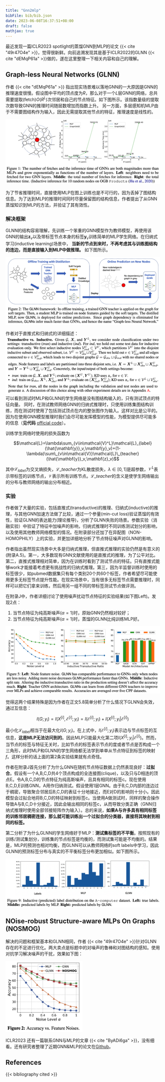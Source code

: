 ```yaml
---
title: "Gnn2mlp"
bibFile: bib/bib.json
date: 2023-06-08T16:37:51+08:00
draft: false
mathjax: true
---
```


最近发现一篇ICLR2023 spotlight的蒸馏GNN到MLP的论文 {{< cite "49r47O4e" >}}，觉得很新鲜。向前追溯发现其是基于ICLR2022的GLNN {{< cite "dEMqP61a" >}}做的，遂在这里整理一下相关内容和自己的理解。

## Graph-less Neural Networks (GLNN) 

作者 {{< cite "dEMqP61a" >}} 指出现实场景难以落地GNN的一大原因是GNN的推理速度很慢。假设图中平均的顶点度为$R$，那么对于一个$L$层GNN的网络，总共需要提取(fetch)$O(R^L)$次邻居和自己的节点特征。如下图所示。该指数量级的提取次数导致GNN的推理时间随层数增加而指数上升。
另一方面，多层感知机MLP由于不需要图结构作为输入，因此无需提取其他节点的特征，推理速度是线性的。

<img src="https://raw.githubusercontent.com/yliuhz/blogs/master/content/posts/iShot_2023-06-08_16.43.02.png" />

为了节省推理时间，直接使用MLP在图上训练也是不可行的，因为丢掉了图结构信息。为了达到MLP的推理时间同时尽量保留图的结构信息，作者提出了从GNN蒸馏知识到MLP的方法，并验证了其有效性。

### 解决框架

GLNN的结构容易理解，先训练一个笨重的GNN模型作为教师模型，再使用该GNN的输出$\mathbf{z}_v$以及带标签节点本身的标签$\mathbf{y}_v$训练简单的MLP学生网络。在归纳式学习(inductive learning)场景中，
**当新的节点到来时，不再考虑其与训练图结构的连边，而是直接输入到MLP中做推理。**
如下图所示。

<img src="https://raw.githubusercontent.com/yliuhz/blogs/master/content/posts/iShot_2023-06-08_16.48.33.png" />


作者对于直推式和归纳式的详细描述：
<img src="https://raw.githubusercontent.com/yliuhz/blogs/master/content/posts/iShot_2023-06-08_17.19.08.png" />
<img src="https://raw.githubusercontent.com/yliuhz/blogs/master/content/posts/iShot_2023-06-08_17.19.13.png" />
可以看到测试时MLP和GLNN的学生网络是没有图结构输入的，只有测试顶点的特征向量。
同时，在测试教师网络GNN的归纳式推理时，只使用训练集图结构训练，而在测试时使用了包括测试顶点在内的整张图作为输入。这样对比是公平的。因为在使用GNN模型推理时我们会尽可能发挥模型的性能，为模型提供尽可能多的信息（**见代码** [official code](https://github.com/snap-research/graphless-neural-networks/blob/76da5d1b5d8258d5ea9ae7d4fa63f6a20a47c27c/train_and_eval.py#L731-L736)）。


训练学生网络时使用的损失函数为

$$\mathcal{L}=\lambda\sum_{v\in\mathcal{V}^L}\mathcal{L}_{label}(\hat{\mathbf{y}}_v,\mathbf{y}_v)+(1-\lambda)\sum\_{v\in\mathcal{V}}\mathcal{L}\_{teacher}(\hat{\mathbf{y}}_v,\mathbf{z}_v)$$

其中$\mathcal{L}_{label}$为交叉熵损失，$\mathcal{L}\_{teacher}$为KL散度损失，$\lambda\in[0,1]$是超参数，$\mathcal{V}^L$表示带标签的训练节点，$\mathcal{V}$表示所有训练节点。$\mathcal{L}\_{teacher}$的含义是使学生网络输出的分布与教师网络的输出分布相近。


### 实验
作者做了大量的实验，包括直推式(transductive)的推理、归纳式(inductive)的推理，与其他GNN加速方法做了比较，通过一个参量(min-cut loss)验证蒸馏的有效性，验证GLNN的表达能力(理论推导)，分析了GLNN失败的场景。参数实验（消融实验）中验证了特征中加噪声的影响，归纳式推理时不同训练测试划分的影响，以及使用其他教师网络模型的情况。在附录部分还加了在异配图（NON-HOMOPHILY）上的实验，并更加详细地分析了节点特征噪声对GLNN的影响。

作者指出虽然现实场景中大多是归纳式推理，但直推式推理的实验仍然是有意义的(附录A.5)。第一，大多数现有GNN文献使用的是直推式的推理，为了公平对比。第二，直推式推理相对简单，因为在训练时看到了测试节点的特征。只有直推式能够work才能接着考虑更有挑战性的归纳式推理。第三，因为半监督训练时使用的标签很少，如pubmed数据集只有每个类别20个共60个标签，作者希望尽可能使用更多无标签节点提升性能。在现实场景中，当有很多无标签节点需要推理时，同样可以把它们拿来训练，然后用另一组不同的带标签测试节点做评测。

在附录J中，作者详细讨论了使用噪声扰动节点特征的实验结果(如下图Left)。发现2点：

1. 当节点特征为纯高斯噪声($\alpha=1$)时，原始GNN仍然相对较好；
2. 当节点特征为纯高斯噪声($\alpha=1$)时，蒸馏的GLNN比纯训练MLP好。

<img src="https://raw.githubusercontent.com/yliuhz/blogs/master/content/posts/iShot_2023-06-09_09.49.47.png" />


觉得这两个结果特殊是因为作者在正文5.8简单分析了什么情况下GLNN会失效，通过互信息：

$$I(G;y_i)=I(X^{[i]},\mathcal{E}^{[i]};y_i)=I(\mathcal{E}^{[i]};y_i)+I(X^{[i]};y_i|\mathcal{E}^{[i]})$$

最小化$\mathcal{L}_{label}$相当于在最大化$I(G;y_i)$。在上式中，$I(\mathcal{E}^{[i]};y_i)$表示边与节点标签的互信息，**这是MLP无法访问到的**。因此MLP只能最大化第二项$I(X^{[i]};y_i|\mathcal{E}^{[i]})$。然而，当节点的标签与特征无关时，比如节点的标签表示节点的度或者节点是否构成一个三角形，此时MLP和GLNN的学生网络都无法学到单单从节点特征到标签的映射$f$。这样分析的话上面的第2条实验结果就有点奇怪。

作者在附录J首先分析了为什么GNN在随机节点特征数据上仍然表现良好：**过拟合**。假设有一个A,B,C,D共4个顶点构成的全连接图(clique)，以及只与D相连的顶点E。令A,B,C,D的节点特征为纯高斯噪声，且具有相同的标签c。现在使用B,C,D,E训练GNN，A用作归纳测试。假设使用1层GNN。由于B,C,D内部的连边过于稠密，导致聚合邻居后B,C,D的表征十分地接近，而E对D的影响则十分小。因此模型会过拟合地将B,C,D的特征映射到标签c。当使用A做测试时，同样的聚合操作导致A与B,C,D十分接近，因此会输出相同的标签c，从而导致分类正确（GNN归纳式推理时使用全部邻接矩阵作为输入）。总的来说，**如果A与许多具有相同标签的训练邻居稠密连接，那么就可能训练出一个过拟合的分类器，直接将其映射到相同的标签。**

第二分析了为什么GLNN的学生网络好于MLP：**测试集标签的不平衡**。按照现有的训练/测试集划分，训练集的节点标签是均衡的，而测试集可能是不均衡的。结果是，MLP的预测也相对均衡，而GLNN可以从教师网络的soft labels中学习，因此GLNN的预测标签分布与真实的不平衡标签分布更加相似。如下图所示。

<img src="https://raw.githubusercontent.com/yliuhz/blogs/master/content/posts/iShot_2023-06-08_20.54.42.png" />


## NOise-robust Structure-aware MLPs On Graphs (NOSMOG)

解决的问题和框架基本和GLNN相同，作者 {{< cite "49r47O4e" >}}针对GLNN存在的不足进行优化。两大卖点是标题中的对噪声的鲁棒和对图结构的感知。使用对抗学习解决噪声的干扰，效果如下图：


<img src="https://raw.githubusercontent.com/yliuhz/blogs/master/content/posts/iShot_2023-06-09_14.52.45.png" alt="image" width=50%/>



ICLR2023 还有一篇联系GNN与MLP的文章 {{< cite "ByADi6ga" >}}，没有细看。还有研究者整理了近期GNN&MLP的论文在[Github](https://github.com/wutaiqiang/awesome-GNN2MLP-distillation)。

## References

{{< bibliography cited >}}
